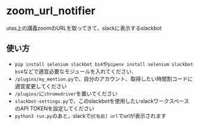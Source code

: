 # zoom_url_notifier
utas上の講義zoomのURLを取ってきて、slackに表示するslackbot
## 使い方
- `pip install selenium slackbot bs4`や`pipenv install selenium slackbot bs4`などで適宜必要なモジュールを入れてください．
- `/plugins/my_mention.py`で、自分のアカウント、取得したい時間割コードに適宜変更してください
- `/plugins/`に`chromedriver`を置いてください
- `slackbot-settings.py`で、このslackbotを使用したいslackワークスペースのAPI TOKENを設定してください
- `python3 run.py`のあと，slackで`@[名前] url`でurlが表示されます
